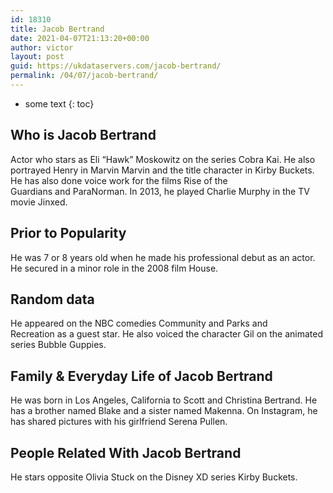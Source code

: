 ```yaml
---
id: 18310
title: Jacob Bertrand
date: 2021-04-07T21:13:20+00:00
author: victor
layout: post
guid: https://ukdataservers.com/jacob-bertrand/
permalink: /04/07/jacob-bertrand/
---
```


* some text
{: toc}


## Who is Jacob Bertrand



Actor who stars as Eli &#8220;Hawk&#8221; Moskowitz on the series Cobra Kai. He also portrayed Henry in Marvin Marvin and the title character in Kirby Buckets. He has also done voice work for the films Rise of the Guardians and ParaNorman. In 2013, he played Charlie Murphy in the TV movie Jinxed.  

                
                
                
## Prior to Popularity



He was 7 or 8 years old when he made his professional debut as an actor. He secured in a minor role in the 2008 film House. 

                
                
                
## Random data



He appeared on the NBC comedies Community and Parks and Recreation as a guest star. He also voiced the character Gil on the animated series Bubble Guppies. 

                
                
                
## Family & Everyday Life of Jacob Bertrand



He was born in Los Angeles, California to Scott and Christina Bertrand. He has a brother named Blake and a sister named Makenna. On Instagram, he has shared pictures with his girlfriend Serena Pullen.

                
                
                
## People Related With Jacob Bertrand



He stars opposite Olivia Stuck on the Disney XD series Kirby Buckets. 

                
              
            
          
          
          